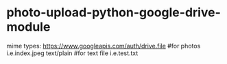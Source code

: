 # photo-upload-python-google-drive-module

mime types:
https://www.googleapis.com/auth/drive.file #for photos i.e.index.jpeg
text/plain #for text file i.e.test.txt
